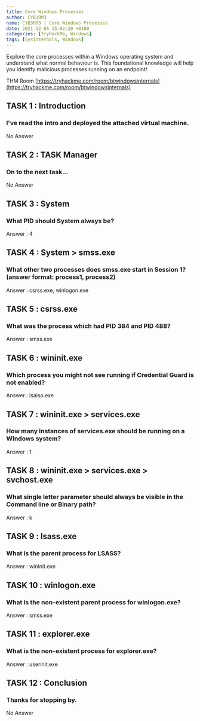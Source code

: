 ```yaml
---
title: Core Windows Processes  
author: CYB3RM3
name: CYB3RM3 | Core Windows Processes   
date: 2021-12-05 15:02:20 +0100
categories: [TryHackMe, Windows]
tags: [Sysinternals, Windows]
---
```


Explore the core processes within a Windows operating system and understand what normal behaviour is. This foundational knowledge will help you identify malicious processes running on an endpoint!

THM Room [https://tryhackme.com/room/btwindowsinternals](https://tryhackme.com/room/btwindowsinternals)


## TASK 1 : Introduction
### I've read the intro and deployed the attached virtual machine. 
No Answer

## TASK 2 : TASK Manager 
### On to the next task... 
No Answer

## TASK 3 : System
### What PID should System always be? 
Answer : 4

## TASK 4 : System > smss.exe 
### What other two processes does smss.exe start in Session 1? (answer format: process1, process2) 
Answer : csrss.exe, winlogon.exe

## TASK 5 : csrss.exe
### What was the process which had PID 384 and PID 488? 
Answer : smss.exe

## TASK 6 : wininit.exe 
### Which process you might not see running if Credential Guard is not enabled? 
Answer : lsaiso.exe

## TASK 7 : wininit.exe > services.exe
### How many instances of services.exe should be running on a Windows system? 
Answer : 1

## TASK 8 : wininit.exe > services.exe > svchost.exe 
### What single letter parameter should always be visible in the Command line or Binary path? 
Answer : k

## TASK 9 : lsass.exe
### What is the parent process for LSASS?
Answer : wininit.exe

## TASK 10 : winlogon.exe 
### What is the non-existent parent process for winlogon.exe? 
Answer : smss.exe 

## TASK 11 : explorer.exe  
### What is the non-existent process for explorer.exe? 
Answer : userinit.exe

## TASK 12 : Conclusion
### Thanks for stopping by. 
No Answer